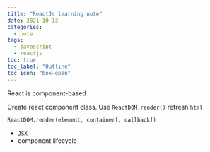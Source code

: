 ```yaml
---
title: "ReactJs learning note"
date: 2021-10-13
categories:
  - note
tags:
  - javascript
  - reactjs
toc: true
toc_label: "Outline"
toc_icon: "box-open"
---
```


React is component-based

Create react component class. Use `ReactDOM.render()` refresh `html`

`ReactDOM.render(element, container[, callback])`

- `JSX`
- component lifecycle

